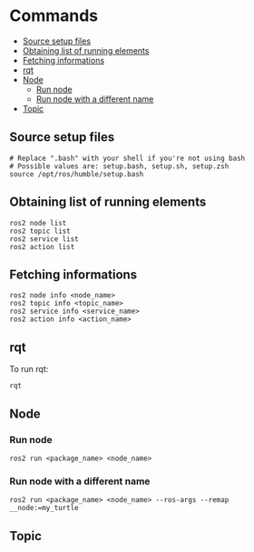 # Commands <!-- omit from toc -->

- [Source setup files](#source-setup-files)
- [Obtaining list of running elements](#obtaining-list-of-running-elements)
- [Fetching informations](#fetching-informations)
- [rqt](#rqt)
- [Node](#node)
  - [Run node](#run-node)
  - [Run node with a different name](#run-node-with-a-different-name)
- [Topic](#topic)

## Source setup files

```shell
# Replace ".bash" with your shell if you're not using bash
# Possible values are: setup.bash, setup.sh, setup.zsh
source /opt/ros/humble/setup.bash
```

## Obtaining list of running elements

```shell
ros2 node list
ros2 topic list
ros2 service list
ros2 action list
```

## Fetching informations

```shell
ros2 node info <node_name>
ros2 topic info <topic_name>
ros2 service info <service_name>
ros2 action info <action_name>
```

## rqt

To run rqt:

```shell
rqt
```

## Node

### Run node

```shell
ros2 run <package_name> <node_name>
```

### Run node with a different name

```shell
ros2 run <package_name> <node_name> --ros-args --remap __node:=my_turtle
```

## Topic
